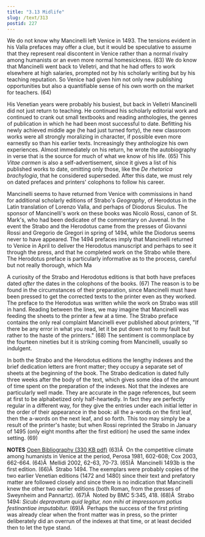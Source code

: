 ```yaml
---
title: "3.13 Midlife"
slug: /text/313
postid: 227
---
```

We do not know why Mancinelli left Venice in 1493. The tensions evident in his Valla prefaces may offer a clue, but it would be speculative to assume that they represent real discontent in Venice rather than a normal rivalry among humanists or an even more normal homesickness. (63) We do know that Mancinelli went back to Velletri, and that he had offers to work elsewhere at high salaries, prompted not by his scholarly writing but by his teaching reputation. So Venice had given him not only new publishing opportunities but also a quantifiable sense of his own worth on the market for teachers. (64)

His Venetian years were probably his busiest, but back in Velletri Mancinelli did not just return to teaching. He continued his scholarly editorial work and continued to crank out small textbooks and reading anthologies, the genres of publication in which he had been most successful to date. Befitting his newly achieved middle age (he had just turned forty), the new classroom works were all strongly moralizing in character, if possible even more earnestly so than his earlier texts. Increasingly they anthologize his own experiences. Almost immediately on his return, he wrote the autobiography in verse that is the source for much of what we know of his life. (65) This <em>Vitae carmen</em> is also a self-advertisement, since it gives a list of his published works to date, omitting only those, like the <em>De rhetorica brachylogia</em>, that he considered superseded. After this date, we must rely on dated prefaces and printers' colophons to follow his career.

Mancinelli seems to have returned from Venice with commissions in hand for additional scholarly editions of Strabo's <em>Geography</em>, of Herodotus in the Latin translation of Lorenzo Valla, and perhaps of Diodorus Siculus. The sponsor of Mancinelli's work on these books was Nicolò Rossi, canon of St. Mark's, who had been dedicatee of the commentary on Juvenal. In the event the Strabo and the Herodotus came from the presses of Giovanni Rossi and Gregorio de Gregori in spring of 1494, while the Diodorus seems never to have appeared. The 1494 prefaces imply that Mancinelli returned to Venice in April to deliver the Herodotus manuscript and perhaps to see it through the press, and that he completed work on the Strabo while there. The Herodotus preface is particularly informative as to the process, careful but not really thorough, which Ma

A curiosity of the Strabo and Herodotus editions is that both have prefaces dated <em>after</em> the dates in the colophons of the books. (67) The reason is to be found in the circumstances of their preparation, since Mancinelli must have been pressed to get the corrected texts to the printer even as they worked. The preface to the Herodotus was written while the work on Strabo was still in hand. Reading between the lines, we may imagine that Mancinelli was feeding the sheets to the printer a few at a time. The Strabo preface contains the only real complaint Mancinelli ever published about printers, "If there be any error in what you read, let it be put down not to my fault but rather to the haste of the printers." (68) The sentiment is commonplace by the fourteen nineties but it is striking coming from Mancinelli, usually so indulgent.

In both the Strabo and the Herodotus editions the lengthy indexes and the brief dedication letters are front matter; they occupy a separate set of sheets at the beginning of the book. The Strabo dedication is dated fully three weeks after the body of the text, which gives some idea of the amount of time spent on the preparation of the indexes. Not that the indexes are particularly well made. They are accurate in the page references, but seem at first to be alphabetized only half-heartedly. In fact they are perfectly regular in a different way, for they give the entries under each initial letter in the order of their appearance in the book: all the a-words on the first leaf, then the a-words on the next leaf, and so forth. This too may simply be a result of the printer's haste; but when Rossi reprinted the Strabo in January of 1495 (only eight months after the first edition) he used the same index setting. (69)

<strong>NOTES</strong>
<a href="http://www.humanismforsale.org/bibliography.pdf" target="new">Open Bibliography (330 KB pdf)</a>
(63)Â  On the competitive climate among humanists in Venice at the period, Perosa 1981, 602-608; Cox 2003, 662-664.
(64)Â  Mellidi 2002, 62-63, 70-73.
(65)Â  Mancinelli 1493b is the first edition.
(66)Â  Strabo 1494. The exemplars were probably copies of the two earlier Venetian editions (1472 and 1480) since their text and prefatory matter are followed closely and since there is no indication that Mancinelli knew the other two earlier editions (both Roman, from the presses of Sweynheim and Pannartz).
(67)Â  Noted by BMC 5:345, 418.
(68)Â  Strabo 1494: <em>Sicubi depravatum quid legitur, non mihi at impressorum potius festinantiae imputabitur.</em>
(69)Â  Perhaps the success of the first printing was already clear when the front matter was in press, so the printer deliberately did an overrun of the indexes at that time, or at least decided then to let the type stand.
